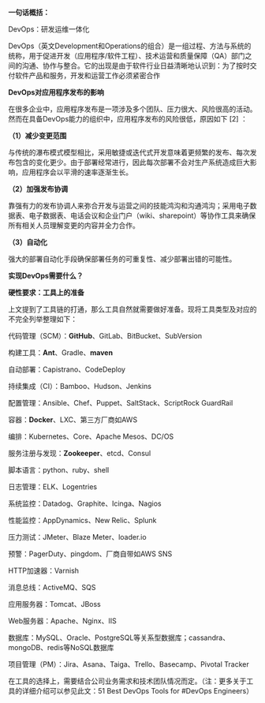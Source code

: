 **一句话概括：**

DevOps：研发运维一体化

DevOps（英文Development和Operations的组合）是一组过程、方法与系统的统称，用于促进开发（应用程序/软件工程）、技术运营和质量保障（QA）部门之间的沟通、协作与整合。它的出现是由于软件行业日益清晰地认识到：为了按时交付软件产品和服务，开发和运营工作必须紧密合作



**DevOps对应用程序发布的影响**

在很多企业中，应用程序发布是一项涉及多个团队、压力很大、风险很高的活动。然而在具备DevOps能力的组织中，应用程序发布的风险很低，原因如下 [2] ：

**（1）减少变更范围**

与传统的瀑布模式模型相比，采用敏捷或迭代式开发意味着更频繁的发布、每次发布包含的变化更少。由于部署经常进行，因此每次部署不会对生产系统造成巨大影响，应用程序会以平滑的速率逐渐生长。

**（2）加强发布协调**

靠强有力的发布协调人来弥合开发与运营之间的技能鸿沟和沟通鸿沟；采用电子数据表、电子数据表、电话会议和企业门户（wiki、sharepoint）等协作工具来确保所有相关人员理解变更的内容并全力合作。

**（3）自动化**

强大的部署自动化手段确保部署任务的可重复性、减少部署出错的可能性。



**实现DevOps需要什么？**

**硬性要求：工具上的准备**

上文提到了工具链的打通，那么工具自然就需要做好准备。现将工具类型及对应的不完全列举整理如下：

代码管理（SCM）：**GitHub**、GitLab、BitBucket、SubVersion

构建工具：**Ant**、Gradle、**maven**

自动部署：Capistrano、CodeDeploy

持续集成（CI）：Bamboo、Hudson、Jenkins

配置管理：Ansible、Chef、Puppet、SaltStack、ScriptRock GuardRail

容器：**Docker**、LXC、第三方厂商如AWS

编排：Kubernetes、Core、Apache Mesos、DC/OS

服务注册与发现：**Zookeeper**、etcd、Consul

脚本语言：python、ruby、shell

日志管理：ELK、Logentries

系统监控：Datadog、Graphite、Icinga、Nagios

性能监控：AppDynamics、New Relic、Splunk

压力测试：JMeter、Blaze Meter、loader.io

预警：PagerDuty、pingdom、厂商自带如AWS SNS

HTTP加速器：Varnish

消息总线：ActiveMQ、SQS

应用服务器：Tomcat、JBoss

Web服务器：Apache、Nginx、IIS

数据库：MySQL、Oracle、PostgreSQL等关系型数据库；cassandra、mongoDB、redis等NoSQL数据库

项目管理（PM）：Jira、Asana、Taiga、Trello、Basecamp、Pivotal Tracker

在工具的选择上，需要结合公司业务需求和技术团队情况而定。（注：更多关于工具的详细介绍可以参见此文：51 Best DevOps Tools for #DevOps Engineers）
